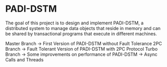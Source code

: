 PADI-DSTM
=========

The goal of this project is to design and implement PADI-DSTM, a distributed system to manage data objects that reside in memory and can be shared by transactional programs that execute in different machines.


Master Branch -> First Version of PADI-DSTM without Fault Tolerance 
2PC Branch -> Fault Tolerant Version of PADI-DSTM with 2PC Protocol
Turbo Branch -> Some improvements on performance of PADI-DSTM -> Async Calls and Threads
